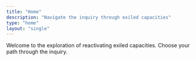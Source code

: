 ```yaml
---
title: "Home"
description: "Navigate the inquiry through exiled capacities"
type: "home"
layout: "single"
---
```


Welcome to the exploration of reactivating exiled capacities. Choose your path through the inquiry.